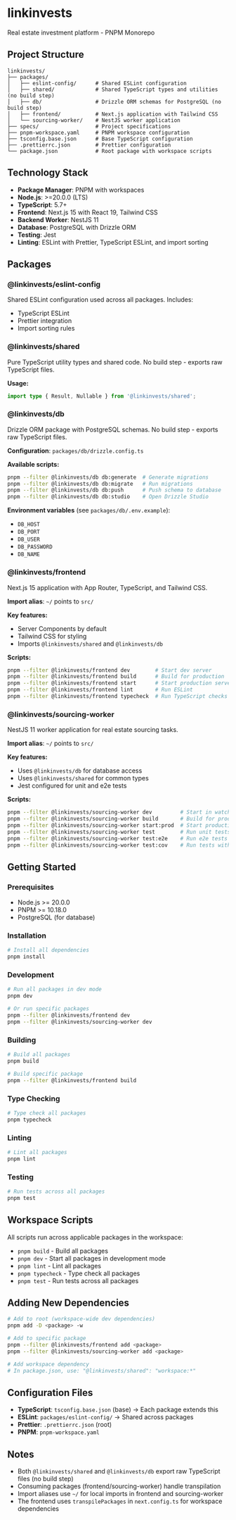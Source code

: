 # linkinvests

Real estate investment platform - PNPM Monorepo

## Project Structure

```
linkinvests/
├── packages/
│   ├── eslint-config/      # Shared ESLint configuration
│   ├── shared/             # Shared TypeScript types and utilities (no build step)
│   ├── db/                 # Drizzle ORM schemas for PostgreSQL (no build step)
│   ├── frontend/           # Next.js application with Tailwind CSS
│   └── sourcing-worker/    # NestJS worker application
├── specs/                  # Project specifications
├── pnpm-workspace.yaml     # PNPM workspace configuration
├── tsconfig.base.json      # Base TypeScript configuration
├── .prettierrc.json        # Prettier configuration
└── package.json            # Root package with workspace scripts
```

## Technology Stack

- **Package Manager**: PNPM with workspaces
- **Node.js**: >=20.0.0 (LTS)
- **TypeScript**: 5.7+
- **Frontend**: Next.js 15 with React 19, Tailwind CSS
- **Backend Worker**: NestJS 11
- **Database**: PostgreSQL with Drizzle ORM
- **Testing**: Jest
- **Linting**: ESLint with Prettier, TypeScript ESLint, and import sorting

## Packages

### @linkinvests/eslint-config

Shared ESLint configuration used across all packages. Includes:
- TypeScript ESLint
- Prettier integration
- Import sorting rules

### @linkinvests/shared

Pure TypeScript utility types and shared code. No build step - exports raw TypeScript files.

**Usage:**
```typescript
import type { Result, Nullable } from '@linkinvests/shared';
```

### @linkinvests/db

Drizzle ORM package with PostgreSQL schemas. No build step - exports raw TypeScript files.

**Configuration**: `packages/db/drizzle.config.ts`

**Available scripts:**
```bash
pnpm --filter @linkinvests/db db:generate  # Generate migrations
pnpm --filter @linkinvests/db db:migrate   # Run migrations
pnpm --filter @linkinvests/db db:push      # Push schema to database
pnpm --filter @linkinvests/db db:studio    # Open Drizzle Studio
```

**Environment variables** (see `packages/db/.env.example`):
- `DB_HOST`
- `DB_PORT`
- `DB_USER`
- `DB_PASSWORD`
- `DB_NAME`

### @linkinvests/frontend

Next.js 15 application with App Router, TypeScript, and Tailwind CSS.

**Import alias**: `~/` points to `src/`

**Key features:**
- Server Components by default
- Tailwind CSS for styling
- Imports `@linkinvests/shared` and `@linkinvests/db`

**Scripts:**
```bash
pnpm --filter @linkinvests/frontend dev        # Start dev server
pnpm --filter @linkinvests/frontend build      # Build for production
pnpm --filter @linkinvests/frontend start      # Start production server
pnpm --filter @linkinvests/frontend lint       # Run ESLint
pnpm --filter @linkinvests/frontend typecheck  # Run TypeScript checks
```

### @linkinvests/sourcing-worker

NestJS 11 worker application for real estate sourcing tasks.

**Import alias**: `~/` points to `src/`

**Key features:**
- Uses `@linkinvests/db` for database access
- Uses `@linkinvests/shared` for common types
- Jest configured for unit and e2e tests

**Scripts:**
```bash
pnpm --filter @linkinvests/sourcing-worker dev         # Start in watch mode
pnpm --filter @linkinvests/sourcing-worker build       # Build for production
pnpm --filter @linkinvests/sourcing-worker start:prod  # Start production server
pnpm --filter @linkinvests/sourcing-worker test        # Run unit tests
pnpm --filter @linkinvests/sourcing-worker test:e2e    # Run e2e tests
pnpm --filter @linkinvests/sourcing-worker test:cov    # Run tests with coverage
```

## Getting Started

### Prerequisites

- Node.js >= 20.0.0
- PNPM >= 10.18.0
- PostgreSQL (for database)

### Installation

```bash
# Install all dependencies
pnpm install
```

### Development

```bash
# Run all packages in dev mode
pnpm dev

# Or run specific packages
pnpm --filter @linkinvests/frontend dev
pnpm --filter @linkinvests/sourcing-worker dev
```

### Building

```bash
# Build all packages
pnpm build

# Build specific package
pnpm --filter @linkinvests/frontend build
```

### Type Checking

```bash
# Type check all packages
pnpm typecheck
```

### Linting

```bash
# Lint all packages
pnpm lint
```

### Testing

```bash
# Run tests across all packages
pnpm test
```

## Workspace Scripts

All scripts run across applicable packages in the workspace:

- `pnpm build` - Build all packages
- `pnpm dev` - Start all packages in development mode
- `pnpm lint` - Lint all packages
- `pnpm typecheck` - Type check all packages
- `pnpm test` - Run tests across all packages

## Adding New Dependencies

```bash
# Add to root (workspace-wide dev dependencies)
pnpm add -D <package> -w

# Add to specific package
pnpm --filter @linkinvests/frontend add <package>
pnpm --filter @linkinvests/sourcing-worker add <package>

# Add workspace dependency
# In package.json, use: "@linkinvests/shared": "workspace:*"
```

## Configuration Files

- **TypeScript**: `tsconfig.base.json` (base) → Each package extends this
- **ESLint**: `packages/eslint-config/` → Shared across packages
- **Prettier**: `.prettierrc.json` (root)
- **PNPM**: `pnpm-workspace.yaml`

## Notes

- Both `@linkinvests/shared` and `@linkinvests/db` export raw TypeScript files (no build step)
- Consuming packages (frontend/sourcing-worker) handle transpilation
- Import aliases use `~/` for local imports in frontend and sourcing-worker
- The frontend uses `transpilePackages` in `next.config.ts` for workspace dependencies
